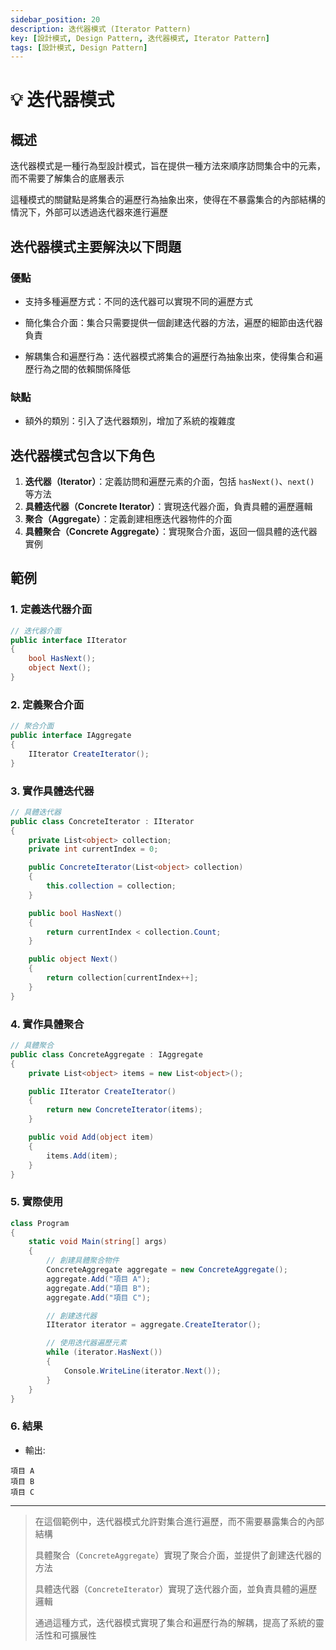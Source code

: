 ```yaml
---
sidebar_position: 20
description: 迭代器模式 (Iterator Pattern)
key: [設計模式, Design Pattern, 迭代器模式, Iterator Pattern]
tags: [設計模式, Design Pattern]
---
```


# 💡 迭代器模式

## 概述

迭代器模式是一種行為型設計模式，旨在提供一種方法來順序訪問集合中的元素，而不需要了解集合的底層表示

這種模式的關鍵點是將集合的遍歷行為抽象出來，使得在不暴露集合的內部結構的情況下，外部可以透過迭代器來進行遍歷

## 迭代器模式主要解決以下問題

### 優點

- 支持多種遍歷方式：不同的迭代器可以實現不同的遍歷方式

- 簡化集合介面：集合只需要提供一個創建迭代器的方法，遍歷的細節由迭代器負責

- 解耦集合和遍歷行為：迭代器模式將集合的遍歷行為抽象出來，使得集合和遍歷行為之間的依賴關係降低

### 缺點

- 額外的類別：引入了迭代器類別，增加了系統的複雜度

## 迭代器模式包含以下角色

1. **迭代器（Iterator）**：定義訪問和遍歷元素的介面，包括 `hasNext()`、`next()` 等方法
2. **具體迭代器（Concrete Iterator）**：實現迭代器介面，負責具體的遍歷邏輯
3. **聚合（Aggregate）**：定義創建相應迭代器物件的介面
4. **具體聚合（Concrete Aggregate）**：實現聚合介面，返回一個具體的迭代器實例

## 範例

### 1. 定義迭代器介面

```csharp
// 迭代器介面
public interface IIterator
{
    bool HasNext();
    object Next();
}
```

### 2. 定義聚合介面

```csharp
// 聚合介面
public interface IAggregate
{
    IIterator CreateIterator();
}
```

### 3. 實作具體迭代器

```csharp
// 具體迭代器
public class ConcreteIterator : IIterator
{
    private List<object> collection;
    private int currentIndex = 0;

    public ConcreteIterator(List<object> collection)
    {
        this.collection = collection;
    }

    public bool HasNext()
    {
        return currentIndex < collection.Count;
    }

    public object Next()
    {
        return collection[currentIndex++];
    }
}
```

### 4. 實作具體聚合

```csharp
// 具體聚合
public class ConcreteAggregate : IAggregate
{
    private List<object> items = new List<object>();

    public IIterator CreateIterator()
    {
        return new ConcreteIterator(items);
    }

    public void Add(object item)
    {
        items.Add(item);
    }
}
```

### 5. 實際使用

```csharp
class Program
{
    static void Main(string[] args)
    {
        // 創建具體聚合物件
        ConcreteAggregate aggregate = new ConcreteAggregate();
        aggregate.Add("項目 A");
        aggregate.Add("項目 B");
        aggregate.Add("項目 C");

        // 創建迭代器
        IIterator iterator = aggregate.CreateIterator();

        // 使用迭代器遍歷元素
        while (iterator.HasNext())
        {
            Console.WriteLine(iterator.Next());
        }
    }
}
```

### 6. 結果

- 輸出:

```text
項目 A
項目 B
項目 C
```

---

> 在這個範例中，迭代器模式允許對集合進行遍歷，而不需要暴露集合的內部結構
>
> 具體聚合（`ConcreteAggregate`）實現了聚合介面，並提供了創建迭代器的方法
>
> 具體迭代器（`ConcreteIterator`）實現了迭代器介面，並負責具體的遍歷邏輯
>
> 通過這種方式，迭代器模式實現了集合和遍歷行為的解耦，提高了系統的靈活性和可擴展性
